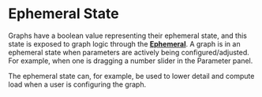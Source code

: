 # Ephemeral State

Graphs have a boolean value representing their ephemeral state, and this state is exposed to graph logic through the [**Ephemeral**](/nodes/Ephemeral/documentation.md). A graph is in an ephemeral state when parameters are actively being configured/adjusted. For example, when one is dragging a number slider in the Parameter panel.

The ephemeral state can, for example, be used to lower detail and compute load when a user is configuring the graph.